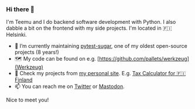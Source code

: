 ### Hi there 👋

I'm Teemu and I do backend software development with Python. I also dabble a bit on the frontend with my side projects. I'm located in 🇫🇮 Helsinki.

- 🔭 I’m currently maintaining [pytest-sugar](https://github.com/Teemu/pytest-sugar), one of my oldest open-source projects (8 years!)
- 🗺 My code can be found on e.g. [https://github.com/pallets/werkzeug](Werkzeug)
- 💬 Check my projects from [my personal site](https://nuudeli.com/). E.g. [Tax Calculator for 🇫🇮 Finland](https://taxes.nuudeli.com/)
- 📫 You can reach me on [Twitter](https://twitter.com/froball) or [Mastodon](https://mstdn.social/@teemu).

Nice to meet you!
